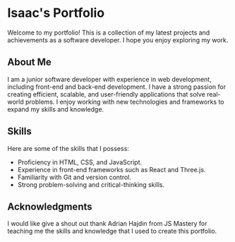 # Isaac's Portfolio

Welcome to my portfolio! This is a collection of my latest projects and achievements as a software developer. I hope you enjoy exploring my work.

## About Me

I am a junior software developer with experience in web development, including front-end and back-end development. I have a strong passion for creating efficient, scalable, and user-friendly applications that solve real-world problems. I enjoy working with new technologies and frameworks to expand my skills and knowledge.

## Skills

Here are some of the skills that I possess:

- Proficiency in HTML, CSS, and JavaScript.
- Experience in front-end frameworks such as React and Three.js.
- Familiarity with Git and version control.
- Strong problem-solving and critical-thinking skills.

## Acknowledgments

I would like give a shout out  thank Adrian Hajdin from JS Mastery for teaching me the skills and knowledge that I used to create this portfolio.
